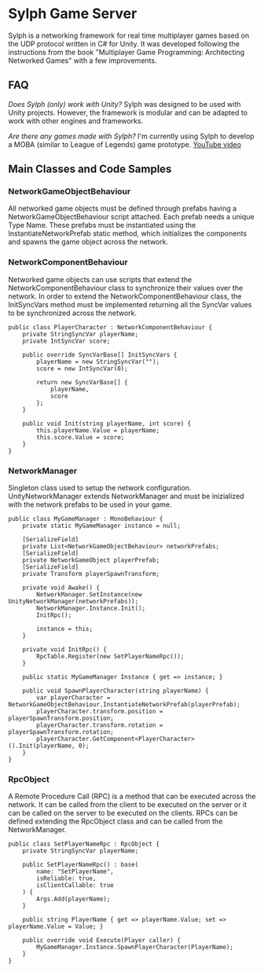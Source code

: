 # Sylph Game Server

Sylph is a networking framework for real time multiplayer games based on the UDP protocol written in C# for Unity. It was developed following the instructions from the book "Multiplayer Game Programming: Architecting Networked Games" with a few improvements.

## FAQ

*Does Sylph (only) work with Unity?*
Sylph was designed to be used with Unity projects. However, the framework is modular and can be adapted to work with other engines and frameworks.

*Are there any games made with Sylph?*
I'm currently using Sylph to develop a MOBA (similar to League of Legends) game prototype. [YouTube video](https://www.youtube.com/watch?v=5z_l2fDyxSk)

## Main Classes and Code Samples

### NetworkGameObjectBehaviour

All networked game objects must be defined through prefabs having a NetworkGameObjectBehaviour script attached. Each prefab needs a unique Type Name. These prefabs must be instantiated using the InstantiateNetworkPrefab static method, which initializes the components and spawns the game object across the network.

### NetworkComponentBehaviour

Networked game objects can use scripts that extend the NetworkComponentBehaviour class to synchronize their values over the network. In order to extend the NetworkComponentBehaviour class, the InitSyncVars method must be implemented returning all the SyncVar values to be synchronized across the network.

```
public class PlayerCharacter : NetworkComponentBehaviour {
    private StringSyncVar playerName;
    private IntSyncVar score;

    public override SyncVarBase[] InitSyncVars {
        playerName = new StringSyncVar("");
        score = new IntSyncVar(0);

        return new SyncVarBase[] {
            playerName,
            score
        };
    }

    public void Init(string playerName, int score) {
        this.playerName.Value = playerName;
        this.score.Value = score;
    }
}
```

### NetworkManager

Singleton class used to setup the network configuration. UnityNetworkManager extends NetworkManager and must be inizialized with the network prefabs to be used in your game.

```
public class MyGameManager : MonoBehaviour {
    private static MyGameManager instance = null;

    [SerializeField]
    private List<NetworkGameObjectBehaviour> networkPrefabs;
    [SerializeField]
    private NetworkGameObject playerPrefab;
    [SerializeField]
    private Transform playerSpawnTransform;

    private void Awake() {
        NetworkManager.SetInstance(new UnityNetworkManager(networkPrefabs));
        NetworkManager.Instance.Init();
        InitRpc();

        instance = this;
    }
    
    private void InitRpc() {
    	RpcTable.Register(new SetPlayerNameRpc());
    }

    public static MyGameManager Instance { get => instance; }

    public void SpawnPlayerCharacter(string playerName) {
        var playerCharacter = NetworkGameObjectBehaviour.InstantiateNetworkPrefab(playerPrefab);
        playerCharacter.transform.position = playerSpawnTransform.position;
        playerCharacter.transform.rotation = playerSpawnTransform.rotation;
        playerCharacter.GetComponent<PlayerCharacter>().Init(playerName, 0);
    }
}
```

### RpcObject

A Remote Procedure Call (RPC) is a method that can be executed across the network. It can be called from the client to be executed on the server or it can be called on the server to be executed on the clients.
RPCs can be defined extending the RpcObject class and can be called from the NetworkManager.

```
public class SetPlayerNameRpc : RpcObject {
    private StringSyncVar playerName;
    
    public SetPlayerNameRpc() : base(
        name: "SetPlayerName",
        isReliable: true,
        isClientCallable: true
    ) {
        Args.Add(playerName);
    }
    
    public string PlayerName { get => playerName.Value; set => playerName.Value = Value; }
    
    public override void Execute(Player caller) {
        MyGameManager.Instance.SpawnPlayerCharacter(PlayerName);
    }
}
```